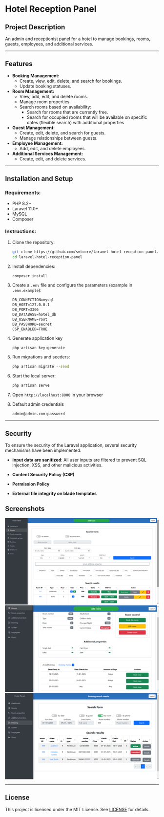 # Hotel Reception Panel

## Project Description
An admin and receptionist panel for a hotel to manage bookings, rooms, guests, employees, and additional services.

---

## Features
- **Booking Management:**
  - Create, view, edit, delete, and search for bookings.
  - Update booking statuses.
- **Room Management:**
  - View, add, edit, and delete rooms.
  - Manage room properties.
  - Search rooms based on availability:
    - Search for rooms that are currently free.
    - Search for occupied rooms that will be available on specific dates (flexible search) with additional properties
- **Guest Management:**
  - Create, edit, delete, and search for guests.
  - Manage relationships between guests.
- **Employee Management:**
  - Add, edit, and delete employees.
- **Additional Services Management:**
  - Create, edit, and delete services.
---

## Installation and Setup

### Requirements:
- PHP 8.2+
- Laravel 11.0+
- MySQL
- Composer

### Instructions:
1. Clone the repository:
   ```bash
   git clone https://github.com/svtcore/laravel-hotel-reception-panel.git
   cd laravel-hotel-reception-panel
   ```
2. Install dependencies:
   ```bash
   composer install
   ```
3. Create a `.env` file and configure the parameters (example in `.env.example`):
   ```env
   DB_CONNECTION=mysql
   DB_HOST=127.0.0.1
   DB_PORT=3306
   DB_DATABASE=hotel_db
   DB_USERNAME=root
   DB_PASSWORD=secret
   CSP_ENABLED=TRUE
   ```
4. Generate application key
   ```
   php artisan key:generate
   ```
5. Run migrations and seeders:
   ```bash
   php artisan migrate --seed
   ```
6. Start the local server:
   ```bash
   php artisan serve
   ```
6. Open `http://localhost:8000` in your browser
   
7. Default admin credentials
    ```
    admin@admin.com:password
    ```
---

## Security

To ensure the security of the Laravel application, several security mechanisms have been implemented:

- **Input data are sanitized**: All user inputs are filtered to prevent SQL injection, XSS, and other malicious activities.

- **Content Security Policy (CSP)**

- **Permission Policy**

- **External file integrity on blade templates**
## Screenshots
![Screenshot_1](https://github.com/svtcore/laravel-hotel-reception-panel/blob/main/screenshots/Screenshot_1.png)
![Screenshot_2](https://github.com/svtcore/laravel-hotel-reception-panel/blob/main/screenshots/Screenshot_2.png)
![Screenshot_3](https://github.com/svtcore/laravel-hotel-reception-panel/blob/main/screenshots/Screenshot_3.png)

---

## License
This project is licensed under the MIT License. See [LICENSE](https://github.com/svtcore/laravel-hotel-reception-panel/blob/main/LICENSE) for details.

